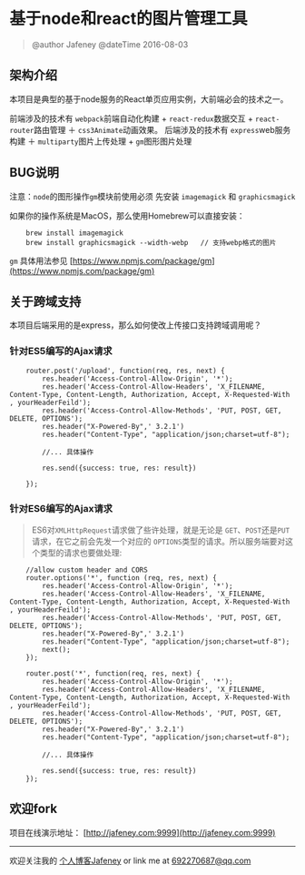 # 基于node和react的图片管理工具
> @author Jafeney
> @dateTime 2016-08-03

## 架构介绍
本项目是典型的基于node服务的React单页应用实例，大前端必会的技术之一。

前端涉及的技术有 `webpack`前端自动化构建 + `react-redux`数据交互 + `react-router`路由管理 ＋ `css3Animate`动画效果。
后端涉及的技术有 `express`web服务构建 ＋ `multiparty`图片上传处理 + `gm`图形图片处理   

## BUG说明
注意：`node`的图形操作`gm`模块前使用必须 先安装 `imagemagick` 和 `graphicsmagick`

如果你的操作系统是MacOS，那么使用Homebrew可以直接安装：

```
    brew install imagemagick
    brew install graphicsmagick --width-webp   // 支持webp格式的图片  
```

`gm` 具体用法参见 [https://www.npmjs.com/package/gm](https://www.npmjs.com/package/gm)

## 关于跨域支持
本项目后端采用的是express，那么如何使改上传接口支持跨域调用呢？

### 针对ES5编写的Ajax请求
```
    router.post('/upload', function(req, res, next) {
        res.header('Access-Control-Allow-Origin', '*');
        res.header('Access-Control-Allow-Headers', 'X_FILENAME, Content-Type, Content-Length, Authorization, Accept, X-Requested-With , yourHeaderFeild');
        res.header('Access-Control-Allow-Methods', 'PUT, POST, GET, DELETE, OPTIONS');
        res.header("X-Powered-By",' 3.2.1')
        res.header("Content-Type", "application/json;charset=utf-8");

        //... 具体操作

        res.send({success: true, res: result})

    });

```

### 针对ES6编写的Ajax请求
> ES6对`XMLHttpRequest`请求做了些许处理，就是无论是 `GET`、`POST`还是`PUT`请求，在它之前会先发一个对应的 `OPTIONS`类型的请求。所以服务端要对这个类型的请求也要做处理: 

```
    //allow custom header and CORS
    router.options('*', function (req, res, next) {
        res.header('Access-Control-Allow-Origin', '*');
        res.header('Access-Control-Allow-Headers', 'X_FILENAME, Content-Type, Content-Length, Authorization, Accept, X-Requested-With , yourHeaderFeild');
        res.header('Access-Control-Allow-Methods', 'PUT, POST, GET, DELETE, OPTIONS');
        res.header("X-Powered-By",' 3.2.1')
        res.header("Content-Type", "application/json;charset=utf-8");
        next();
    });

    router.post('*', function(req, res, next) {
        res.header('Access-Control-Allow-Origin', '*');
        res.header('Access-Control-Allow-Headers', 'X_FILENAME, Content-Type, Content-Length, Authorization, Accept, X-Requested-With , yourHeaderFeild');
        res.header('Access-Control-Allow-Methods', 'PUT, POST, GET, DELETE, OPTIONS');
        res.header("X-Powered-By",' 3.2.1')
        res.header("Content-Type", "application/json;charset=utf-8");

        //... 具体操作

        res.send({success: true, res: result})
    });

```


## 欢迎fork
项目在线演示地址： [http://jafeney.com:9999](http://jafeney.com:9999)

---

欢迎关注我的 [个人博客Jafeney](http://jafeney.com)
or link me at 692270687@qq.com  
